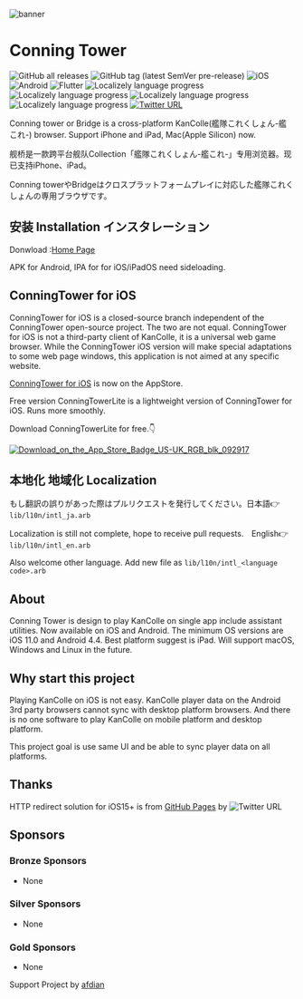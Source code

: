 ![banner](https://user-images.githubusercontent.com/24852023/210078092-6d08f037-8ba1-4959-a2ac-b07436db855f.png)


# Conning Tower	

![GitHub all releases](https://img.shields.io/github/downloads/AndyZhuAZ/conning_tower/total?label=Downloads&logo=github)
![GitHub tag (latest SemVer pre-release)](https://img.shields.io/github/v/tag/AndyZhuAZ/conning_tower?include_prereleases&label=Release)
![iOS](https://img.shields.io/badge/iOS-000000?logo=apple&logoColor=white)
![Android](https://img.shields.io/badge/Android-3DDC84?logo=android&logoColor=white)
![Flutter](https://img.shields.io/badge/Flutter-%2302569B.svg?logo=Flutter&logoColor=white)
![Localizely language progress](https://img.shields.io/badge/%E7%AE%80%E4%BD%93%E4%B8%AD%E6%96%87-100%25-brightgreen)
![Localizely language progress](https://img.shields.io/badge/繁體中文-100%25-brightgreen)
![Localizely language progress](https://img.shields.io/badge/English-100%25-brightgreen)
![Localizely language progress](https://img.shields.io/badge/日本語-100%25-brightgreen)
[![Twitter URL](https://img.shields.io/twitter/url?label=Follow&style=social&url=https%3A%2F%2Ftwitter.com%2Fconntower)](https://twitter.com/conntower)

Conning tower or Bridge is a cross-platform KanColle(艦隊これくしょん-艦これ-) browser. Support iPhone and iPad, Mac(Apple Silicon) now.

舰桥是一款跨平台舰队Collection「艦隊これくしょん-艦これ-」专用浏览器。现已支持iPhone、iPad。

Conning towerやBridgeはクロスプラットフォームプレイに対応した艦隊これくしょんの専用ブラウザです。

## 安装 Installation インスタレーション

Donwload :[Home Page](https://conntower.github.io/#/)

APK for Android, IPA for for iOS/iPadOS need sideloading.

## ConningTower for iOS

ConningTower for iOS is a closed-source branch independent of the ConningTower open-source project. The two are not equal. ConningTower for iOS is not a third-party client of KanColle, it is a universal web game browser. While the ConningTower iOS version will make special adaptations to some web page windows, this application is not aimed at any specific website.

[ConningTower for iOS](https://conntower.github.io/#/ios) is now on the AppStore.

Free version ConningTowerLite is a lightweight version of ConningTower for iOS. Runs more smoothly.

Download ConningTowerLite for free.👇

[![Download_on_the_App_Store_Badge_US-UK_RGB_blk_092917](https://user-images.githubusercontent.com/24852023/228246824-f238c38d-a48d-4f85-b4a4-45301f4ec022.svg)](https://apps.apple.com/app/conningtowerlite/id6446118603)


## 本地化 地域化 Localization 

もし翻訳の誤りがあった際はプルリクエストを発行してください。日本語👉`lib/l10n/intl_ja.arb`

Localization is still not complete, hope to receive pull requests.　English👉`lib/l10n/intl_en.arb`

Also welcome other language. Add new file as `lib/l10n/intl_<language code>.arb`

## About

Conning Tower is design to play KanColle on single app include assistant utilities.
Now available on iOS and Android.
The minimum OS versions are iOS 11.0 and Android 4.4.
Best platform suggest is iPad.
Will support macOS, Windows and Linux in the future.

## Why start this project

Playing KanColle on iOS is not easy.
KanColle player data on the Android 3rd party browsers cannot sync with desktop platform browsers.
And there is no one software to play KanColle on mobile platform and desktop platform.

This project goal is use same UI and be able to sync player data on all platforms.

## Thanks

HTTP redirect solution for iOS15+ is from [GitHub Pages](https://ios15-kancolle.github.io/) by ![Twitter URL](https://img.shields.io/twitter/url?label=naayu1012&style=social&url=https%3A%2F%2Ftwitter.com%2Fnaayu1012)

## Sponsors

### Bronze Sponsors

- None

### Silver Sponsors

- None

### Gold Sponsors

- None

Support Project by [afdian](https://afdian.net/a/conntower)

